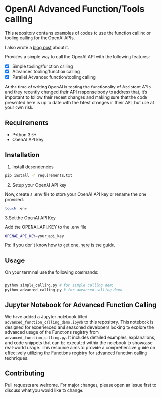 # OpenAI Advanced Function/Tools calling

This repository contains examples of codes to use the function calling or tooling calling for the OpenAI APIs.

I also wrote a [blog post](https://medium.com/@igorcosta/beyond-basics-transforming-your-approach-with-advanced-openai-function-calls-and-tools-7e569f2427f0) about it.

Provides a simple way to call the OpenAI API with the following features:

- [x] Simple tooling/function calling
- [x] Advanced tooling/function calling
- [x] Parallel Advanced function/tooling calling

At the time of writing OpenAI is testing the functionality of Assistant APIs and they recently changed their API response body to address that, it's important to follow their recent changes and making sure that the code presented here is up to date with the latest changes in their API, but use at your own risk.

## Requirements

- Python 3.6+
- OpenAI API key

## Installation

 1. Install dependencies

```bash
pip install -r requirements.txt
```

 2. Setup your OpenAI API key

Now, create a .env file to store your OpenAI API key or rename the one provided.

```bash
touch .env
```

3.Set the OpenAI API Key

Add the OPENAI_API_KEY to the .env file

```bash
OPENAI_API_KEY=your_api_key
```

Ps: If you don't know how to get one, [here](https://platform.openai.com/docs/quickstart?context=python) is the guide.

## Usage

On your terminal use the following commands:

```bash

python simple_calling.py # for simple calling demo
python advanced_calling.py # for advanced calling demo

```

## Jupyter Notebook for Advanced Function Calling

We have added a Jupyter notebook titled `advanced_function_calling_demo.ipynb` to this repository. This notebook is designed for experienced and seasoned developers looking to explore the advanced usage of the Functions registry from `advanced_function_calling.py`. It includes detailed examples, explanations, and code snippets that can be executed within the notebook to showcase real-world usage. This resource aims to provide a comprehensive guide on effectively utilizing the Functions registry for advanced function calling techniques.

## Contributing

Pull requests are welcome. For major changes, please open an issue first to discuss what you would like to change.
